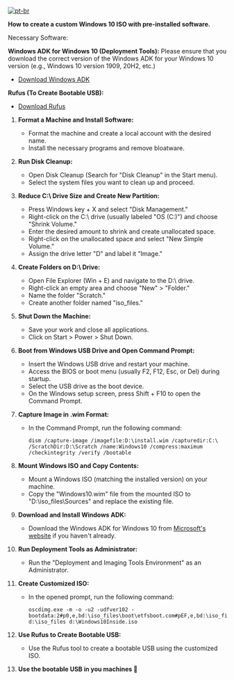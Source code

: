 [![pt-br](https://img.shields.io/badge/lang-pt--br-green.svg)]([https://github.com/jonatasemidio/multilanguage-readme-pattern/blob/master/README.pt-br.md](https://github.com/lucianothesilva/CustomWindows10Iso/blob/main/README.pt-br.md))

**How to create a custom Windows 10 ISO with pre-installed software.**

Necessary Software:

**Windows ADK for Windows 10 (Deployment Tools):** Please ensure that you download the correct version of the Windows ADK for your Windows 10 version (e.g., Windows 10 version 1909, 20H2, etc.)
   - [Download Windows ADK](https://developer.microsoft.com/en-us/windows/hardware/windows-assessment-deployment-kit)

**Rufus (To Create Bootable USB):**
   - [Download Rufus](https://rufus.ie/)


1. **Format a Machine and Install Software:**
   - Format the machine and create a local account with the desired name.
   - Install the necessary programs and remove bloatware.

2. **Run Disk Cleanup:**
   - Open Disk Cleanup (Search for "Disk Cleanup" in the Start menu).
   - Select the system files you want to clean up and proceed.

3. **Reduce C:\ Drive Size and Create New Partition:**
   - Press Windows key + X and select "Disk Management."
   - Right-click on the C:\ drive (usually labeled "OS (C:)") and choose "Shrink Volume."
   - Enter the desired amount to shrink and create unallocated space.
   - Right-click on the unallocated space and select "New Simple Volume."
   - Assign the drive letter "D" and label it "Image."

4. **Create Folders on D:\ Drive:**
   - Open File Explorer (Win + E) and navigate to the D:\ drive.
   - Right-click an empty area and choose "New" > "Folder."
   - Name the folder "Scratch."
   - Create another folder named "iso_files."

5. **Shut Down the Machine:**
   - Save your work and close all applications.
   - Click on Start > Power > Shut Down.

6. **Boot from Windows USB Drive and Open Command Prompt:**
   - Insert the Windows USB drive and restart your machine.
   - Access the BIOS or boot menu (usually F2, F12, Esc, or Del) during startup.
   - Select the USB drive as the boot device.
   - On the Windows setup screen, press Shift + F10 to open the Command Prompt.

7. **Capture Image in .wim Format:**
   - In the Command Prompt, run the following command:
     ```
     dism /capture-image /imagefile:D:\install.wim /capturedir:C:\ /ScratchDir:D:\Scratch /name:Windows10 /compress:maximum /checkintegrity /verify /bootable
     ```

8. **Mount Windows ISO and Copy Contents:**
   - Mount a Windows ISO (matching the installed version) on your machine.
   - Copy the "Windows10.wim" file from the mounted ISO to "D:\iso_files\Sources" and replace the existing file.

9. **Download and Install Windows ADK:**
   - Download the Windows ADK for Windows 10 from [Microsoft's website](https://developer.microsoft.com/en-us/windows/hardware/windows-assessment-deployment-kit) if you haven't already.

10. **Run Deployment Tools as Administrator:**
    - Run the "Deployment and Imaging Tools Environment" as an Administrator.

11. **Create Customized ISO:**
    - In the opened prompt, run the following command:
      ```
      oscdimg.exe -m -o -u2 -udfver102 -bootdata:2#p0,e,bd:\iso_files\boot\etfsboot.com#pEF,e,bd:\iso_files\efi\microsoft\boot\efisys.bin d:\iso_files d:\Windows10Inside.iso
      ```

12. **Use Rufus to Create Bootable USB:**
    - Use the Rufus tool to create a bootable USB using the customized ISO.
  
13. **Use the bootable USB in you machines 🙂**
